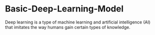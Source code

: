 # Basic-Deep-Learning-Model
Deep learning is a type of machine learning and artificial intelligence (AI) that imitates the way humans gain certain types of knowledge. 
